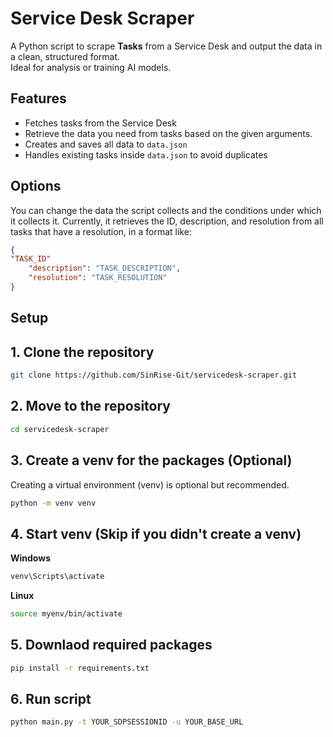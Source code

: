 # Service Desk Scraper

A Python script to scrape **Tasks** from a Service Desk and output the data in a clean, structured format.  
Ideal for analysis or training AI models. 

## Features

- Fetches tasks from the Service Desk
- Retrieve the data you need from tasks based on the given arguments.
- Creates and saves all data to `data.json` 
- Handles existing tasks inside `data.json` to avoid duplicates


## Options 
You can change the data the script collects and the conditions under which it collects it. Currently, it retrieves the ID, description, and resolution from all tasks that have a resolution, in a format like:
```json
{
"TASK_ID"
    "description": "TASK_DESCRIPTION",
    "resolution": "TASK_RESOLUTION"
}
```

## Setup

## 1. Clone the repository
```bash
git clone https://github.com/SinRise-Git/servicedesk-scraper.git
```
## 2. Move to the repository 
```bash
cd servicedesk-scraper
```
## 3. Create a venv for the packages (Optional)
Creating a virtual environment (venv) is optional but recommended.
```bash
python -m venv venv
```
## 4. Start venv (Skip if you didn't create a venv)
**Windows**
```bash
venv\Scripts\activate
```
**Linux**
```bash
source myenv/bin/activate
```
## 5. Downlaod required packages 
```bash 
pip install -r requirements.txt
```
## 6. Run script
```bash 
python main.py -t YOUR_SDPSESSIONID -u YOUR_BASE_URL
```